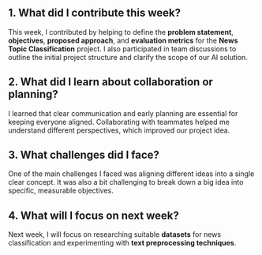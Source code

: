 ## 1. What did I contribute this week?

This week, I contributed by helping to define the **problem statement**, **objectives**, **proposed approach**, and **evaluation metrics** for the **News Topic Classification** project. I also participated in team discussions to outline the initial project structure and clarify the scope of our AI solution.

## 2. What did I learn about collaboration or planning?

I learned that clear communication and early planning are essential for keeping everyone aligned. Collaborating with teammates helped me understand different perspectives, which improved our project idea.

## 3. What challenges did I face?

One of the main challenges I faced was aligning different ideas into a single clear concept. It was also a bit challenging to break down a big idea into specific, measurable objectives.

## 4. What will I focus on next week?

Next week, I will focus on researching suitable **datasets** for news classification and experimenting with **text preprocessing techniques**.
